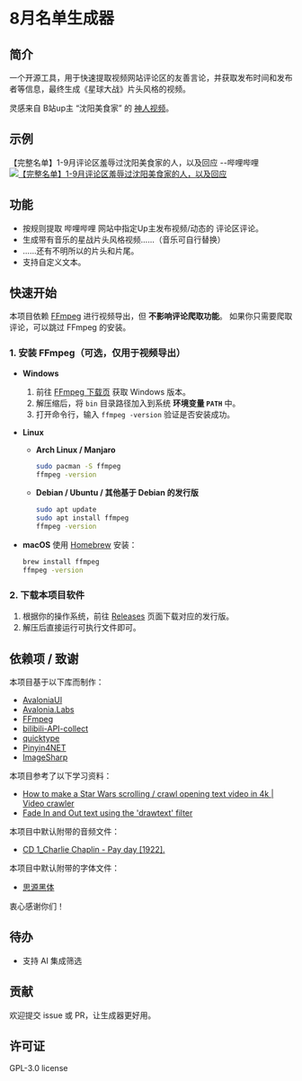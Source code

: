 # 8月名单生成器

## 简介
一个开源工具，用于快速提取视频网站评论区的友善言论，并获取发布时间和发布者等信息，最终生成《星球大战》片头风格的视频。

灵感来自 B站up主 “沈阳美食家” 的 [神人视频](https://www.bilibili.com/video/BV1c1a3zPEH1/)。

## 示例
【完整名单】1-9月评论区羞辱过沈阳美食家的人，以及回应    --哔哩哔哩
[![【完整名单】1-9月评论区羞辱过沈阳美食家的人，以及回应](https://i0.hdslb.com/bfs/archive/f1cce609b210eb7a8cb4080859aa49f5e75a6a66.jpg)](https://www.bilibili.com/video/BV1M6a4zXEcM)

## 功能

* 按规则提取 哔哩哔哩 网站中指定Up主发布视频/动态的 评论区评论。
* 生成带有音乐的星战片头风格视频……（音乐可自行替换）
* ……还有不明所以的片头和片尾。
* 支持自定义文本。

## 快速开始

本项目依赖 [FFmpeg](https://ffmpeg.org/) 进行视频导出，但 **不影响评论爬取功能**。
如果你只需要爬取评论，可以跳过 FFmpeg 的安装。

### 1. 安装 FFmpeg（可选，仅用于视频导出）

* **Windows**

    1. 前往 [FFmpeg 下载页](https://ffmpeg.org/download.html) 获取 Windows 版本。
    2. 解压缩后，将 `bin` 目录路径加入到系统 **环境变量 `PATH`** 中。
    3. 打开命令行，输入 `ffmpeg -version` 验证是否安装成功。

* **Linux**

    * **Arch Linux / Manjaro**

      ```bash
      sudo pacman -S ffmpeg
      ffmpeg -version
      ```
    * **Debian / Ubuntu / 其他基于 Debian 的发行版**

      ```bash
      sudo apt update
      sudo apt install ffmpeg
      ffmpeg -version
      ```

* **macOS**
  使用 [Homebrew](https://brew.sh/) 安装：

  ```bash
  brew install ffmpeg
  ffmpeg -version
  ```

### 2. 下载本项目软件

1. 根据你的操作系统，前往 [Releases](./releases) 页面下载对应的发行版。
2. 解压后直接运行可执行文件即可。

## 依赖项 / 致谢
本项目基于以下库而制作：
- [AvaloniaUI](https://avaloniaui.net/)
- [Avalonia.Labs](https://github.com/AvaloniaUI/Avalonia.Labs)
- [FFmpeg](https://github.com/FFmpeg/FFmpeg)
- [bilibili-API-collect](https://github.com/SocialSisterYi/bilibili-API-collect)
- [quicktype](https://github.com/glideapps/quicktype)
- [Pinyin4NET](https://github.com/hyjiacan/Pinyin4NET)
- [ImageSharp](https://github.com/SixLabors/ImageSharp)

本项目参考了以下学习资料：
- [How to make a Star Wars scrolling / crawl opening text video in 4k | Video crawler](https://www.youtube.com/watch?v=ee-p815fLYM&ab_channel=TheFFMPEGguy)
- [Fade In and Out text using the 'drawtext' filter](https://ffmpegbyexample.com/examples/50gowmkq/fade_in_and_out_text_using_the_drawtext_filter/)

本项目中默认附带的音频文件：
- [CD 1_Charlie Chaplin - Pay day [1922].](https://archive.org/details/charlie-chaplin-the-essential-film-music-collection-2006-opus-128)

本项目中默认附带的字体文件：
- [思源黑体](https://github.com/adobe-fonts/source-han-sans)

衷心感谢你们！

## 待办
* 支持 AI 集成筛选

## 贡献
欢迎提交 issue 或 PR，让生成器更好用。

## 许可证
GPL-3.0 license
